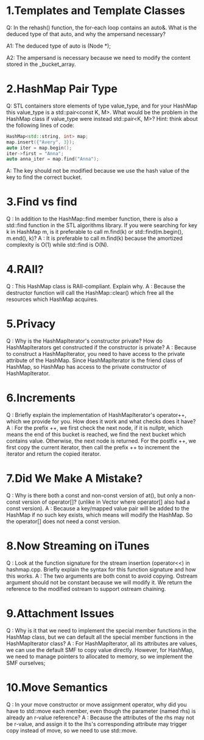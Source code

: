 
# 1.Templates and Template Classes
Q: In the rehash() function, the for-each loop contains an auto&. What is the deduced type of that auto, and why the ampersand necessary?

A1: The deduced type of auto is (Node *);

A2: The ampersand is necessary because we need to modify the content stored in the _bucket_array.

# 2.HashMap Pair Type

Q: STL containers store elements of type value_type, and for your HashMap this value_type is a std::pair<const K, M>. What would be the problem in the HashMap class if value_type were instead std::pair<K, M>? Hint: think about the following lines of code:
```c++
HashMap<std::string, int> map;
map.insert({"Avery", 3});
auto iter = map.begin();
iter->first = "Anna";
auto anna_iter = map.find("Anna");
```

A: The key should not be modified because we use the hash value of the key to find the correct bucket.

# 3.Find vs find
Q : In addition to the HashMap::find member function, there is also a std::find function in the STL algorithms library.
If you were searching for key k in HashMap m, is it preferable to call m.find(k) or std::find(m.begin(), m.end(), k)?
A : It is preferable to call m.find(k) because the amortized complexity is O(1) while std::find is O(N).

# 4.RAII?
Q : This HashMap class is RAII-compliant. Explain why.
A : Because the destructor function will call the HashMap::clear() which free all the resources which HashMap acquires.

# 5.Privacy
Q : Why is the HashMapIterator's constructor private? How do HashMapIterators get constructed if the constructor is private?
A : Because to construct a HashMapIterator, you need to have access to the private attribute of the HashMap. Since HashMapIterator is
the friend class of HashMap, so HashMap has access to the private constructor of HashMapIterator.

# 6.Increments
Q : Briefly explain the implementation of HashMapIterator's operator++, which we provide for you. How does it work and what checks does it have?
A : For the prefix ++, we first check the next node, if it is nullptr, which means the end of this bucket is reached, we find the next bucket which contains value.
Otherwise, the next node is returned. For the postfix ++, we first copy the current iterator, then call the prefix ++ to increment the iterator and return the copied iterator.

# 7.Did We Make A Mistake?
Q : Why is there both a const and non-const version of at(), but only a non-const version of operator[]?
    (unlike in Vector where operator[] also had a const version).
A : Because a key/mapped value pair will be added to the HashMap if no such key exists, which means will modify the HashMap.
So the operator[] does not need a const version.

# 8.Now Streaming on iTunes
Q : Look at the function signature for the stream insertion (operator<<) in hashmap.cpp.
Briefly explain the syntax for this function signature and how this works.
A : The two arguments are both const to avoid copying. Ostream argument should not be constant because we will modify it.
We return the reference to the modified ostream to support ostream chaining.

# 9.Attachment Issues
Q : Why is it that we need to implement the special member functions in the HashMap class,
but we can default all the special member functions in the HashMapIterator class?
A : For HashMapIterator, all its attributes are values, we can use the default SMF to copy value directly. However, for HashMap,
we need to manage pointers to allocated to memory, so we implement the SMF ourselves;

# 10.Move Semantics
Q : In your move constructor or move assignment operator, why did you have to std::move each member,
even though the parameter (named rhs) is already an r-value reference?
A : Because the attributes of the rhs may not be r-value, and assign it to the lhs's corresponding attribute may trigger copy instead of move, so we need to use std::move.

